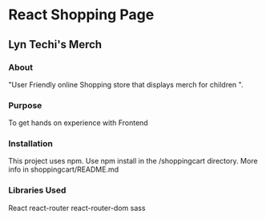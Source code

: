 <h1>React Shopping Page</h1>
<h2>Lyn Techi's Merch</h2>
<h3>About</h3>
<p>"User Friendly online Shopping store that displays merch for children ".</p>

<h3>Purpose</h3>
<p>To get hands on experience with Frontend</p>

<h3>Installation</h3>
<p>This project uses npm. Use npm install in the /shoppingcart directory. More info in shoppingcart/README.md</p>

<h3>Libraries Used</h3>
React
react-router
react-router-dom
sass

